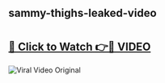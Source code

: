 ## sammy-thighs-leaked-video 

# <h2><a href="http://freeplayer.one?title=sammy-thighs-leaked-video&ref=21J">🔗 Click to Watch 👉🔴 VIDEO</a></h2>

<a href="http://freeplayer.one?title=sammy-thighs-leaked-video&ref=21J" rel="nofollow" data-target="animated-image.originalLink"><img src="https://i.ibb.co.com/xMMVF88/686577567.gif" alt="Viral Video Original" style="max-width: 100%; display: inline-block;" data-target="animated-image.originalImage"></a>

